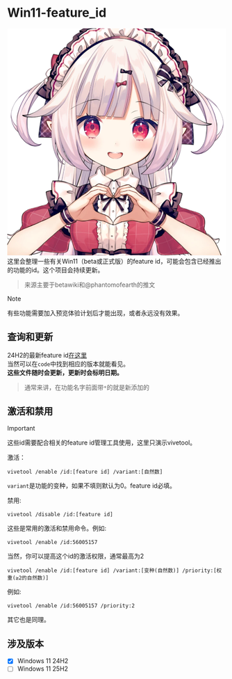 # Win11-feature_id
![欢迎](image/1758386839626.png)  
这里会整理一些有关Win11（beta或正式版）的feature id，可能会包含已经推出的功能的id。这个项目会持续更新。  
> 来源主要于betawiki和@phantomofearth的推文  

> [!NOTE]
> 有些功能需要加入预览体验计划后才能出现，或者永远没有效果。

## 查询和更新
24H2的最新feature id[在这里](24H2-25H2/20250920_24H2.txt)  
当然可以在`code`中找到相应的版本就能看见。  
**这些文件随时会更新，更新时会标明日期。**
> 通常来讲，在功能名字前面带`*`的就是新添加的

## 激活和禁用
> [!IMPORTANT]
> 这些id需要配合相关的feature id管理工具使用，这里只演示vivetool。

激活：
```
vivetool /enable /id:[feature id] /variant:[自然数]
```
`variant`是功能的变种，如果不填则默认为0。feature id必填。

禁用:
```
vivetool /disable /id:[feature id]
```
这些是常用的激活和禁用命令。例如:
```
vivetool /enable /id:56005157
```

当然，你可以提高这个id的激活权限，通常最高为2
```
vivetool /enable /id:[feature id] /variant:[变种(自然数)] /priority:[权重(≥2的自然数)]
```
例如:
```
vivetool /enable /id:56005157 /priority:2
```
其它也是同理。
## 涉及版本
- [x] Windows 11 24H2
- [ ] Windows 11 25H2

